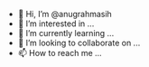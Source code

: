 - 👋 Hi, I’m @anugrahmasih
- 👀 I’m interested in ...
- 🌱 I’m currently learning ...
- 💞️ I’m looking to collaborate on ...
- 📫 How to reach me ...

<!---
anugrahmasih/anugrahmasih is a ✨ special ✨ repository because its `README.md` (this file) appears on your GitHub profile.
You can click the Preview link to take a look at your changes.
--->
